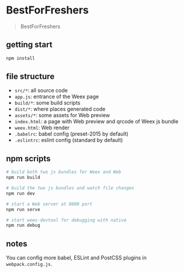 # BestForFreshers

> BestForFreshers

## getting start

```bash
npm install
```

## file structure

* `src/*`: all source code
* `app.js`: entrance of the Weex page
* `build/*`: some build scripts
* `dist/*`: where places generated code
* `assets/*`: some assets for Web preview
* `index.html`: a page with Web preview and qrcode of Weex js bundle
* `weex.html`: Web render
* `.babelrc`: babel config (preset-2015 by default)
* `.eslintrc`: eslint config (standard by default)

## npm scripts

```bash
# build both two js bundles for Weex and Web
npm run build

# build the two js bundles and watch file changes
npm run dev

# start a Web server at 8080 port
npm run serve

# start weex-devtool for debugging with native
npm run debug
```

## notes

You can config more babel, ESLint and PostCSS plugins in `webpack.config.js`.
